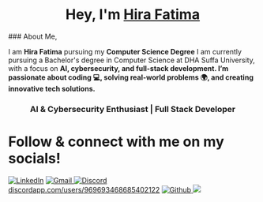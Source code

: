 <h1 align="center" >Hey, I'm <a href="https://www.linkedin.com/in/hira-fatimaa/" target="_blank"> Hira Fatima </a> </h1>
### About Me,

 I am <b>Hira Fatima</b> pursuing my <b>Computer Science Degree</b> I am currently pursuing a Bachelor's degree in Computer Science at DHA Suffa University, with a focus on <b>AI, cybersecurity, and full-stack development. I’m passionate about coding 💻, solving real-world problems 🌍, and creating innovative tech solutions.</b>
 
 <h3 align="center"> AI & Cybersecurity Enthusiast | Full Stack Developer</h3>
 
 <div>
 <h1>Follow & connect with me on my socials!</h1>

<a  href="https://www.linkedin.com/in/hira-fatimaa/" target="_blank"><img alt="LinkedIn" src="https://img.shields.io/badge/linkedin%20-%230077B5.svg?&style=for-the-badge&logo=linkedin&logoColor=white" /></a>
<a href="mailto:hirafatimaa718@gmail.com"><img  alt="Gmail" src="https://img.shields.io/badge/Gmail-D14836?style=for-the-badge&logo=gmail&logoColor=white" />
![Discord](https://img.shields.io/badge/@.hirafatima-%235865F2.svg?style=for-the-badge&logo=discord&logoColor=white) [discordapp.com/users/969693468685402122](https://discordapp.com/users/969693468685402122)
<a  href="https://github.com/hirafatimaa"><img alt=" Github" src="https://img.shields.io/badge/github-%23121011.svg?style=for-the-badge&logo=github&logoColor=white">
<a href="https://medium.com/@hirafatimaa718"><img src="https://img.shields.io/badge/Medium-12100E?style=for-the-badge&logo=medium&logoColor=white" />
</a>

</div>
 
 <div align="center">

<!--
**hirafatimaa/hirafatimaa** is a ✨ _special_ ✨ repository because its `README.md` (this file) appears on your GitHub profile.


